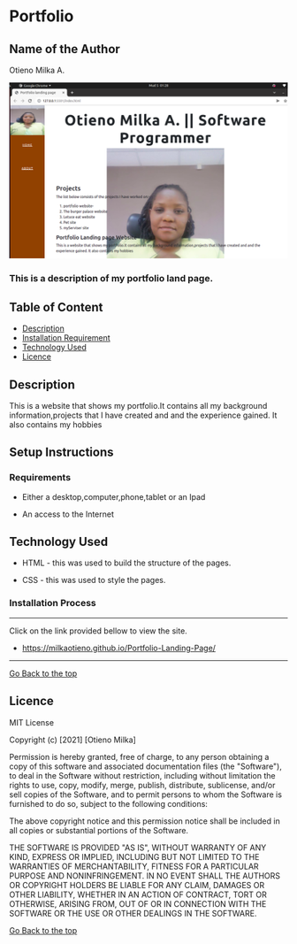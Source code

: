 # Portfolio

## Name of the Author 
Otieno Milka A. 

![Project Image](/images/project.png)
### This is a description of my portfolio land page.

## Table of Content

+ [Description](#project_description)
+ [Installation Requirement](#Project_setup_Instructions)
+ [Technology Used](#technology-used)
+ [Licence](#licence)


## Description
<p>This is  a website that shows my portfolio.It contains all my background information,projects that I have created and and the experience gained.
It also contains my hobbies</p>

## Setup Instructions

### Requirements

* Either a desktop,computer,phone,tablet or an Ipad

* An access to the Internet

## Technology Used
* HTML - this was used to build the structure of the pages.

* CSS - this was used to style the pages.



### Installation Process
****
Click on the link provided bellow to view the site.
* https://milkaotieno.github.io/Portfolio-Landing-Page/

****
[Go Back to the top](#portfolio)

## Licence

MIT License

Copyright (c) [2021] [Otieno Milka]

Permission is hereby granted, free of charge, to any person obtaining a copy
of this software and associated documentation files (the "Software"), to deal
in the Software without restriction, including without limitation the rights
to use, copy, modify, merge, publish, distribute, sublicense, and/or sell
copies of the Software, and to permit persons to whom the Software is
furnished to do so, subject to the following conditions:

The above copyright notice and this permission notice shall be included in all
copies or substantial portions of the Software.

THE SOFTWARE IS PROVIDED "AS IS", WITHOUT WARRANTY OF ANY KIND, EXPRESS OR
IMPLIED, INCLUDING BUT NOT LIMITED TO THE WARRANTIES OF MERCHANTABILITY,
FITNESS FOR A PARTICULAR PURPOSE AND NONINFRINGEMENT. IN NO EVENT SHALL THE
AUTHORS OR COPYRIGHT HOLDERS BE LIABLE FOR ANY CLAIM, DAMAGES OR OTHER
LIABILITY, WHETHER IN AN ACTION OF CONTRACT, TORT OR OTHERWISE, ARISING FROM,
OUT OF OR IN CONNECTION WITH THE SOFTWARE OR THE USE OR OTHER DEALINGS IN THE
SOFTWARE.

[Go Back to the top](#portfolio)

